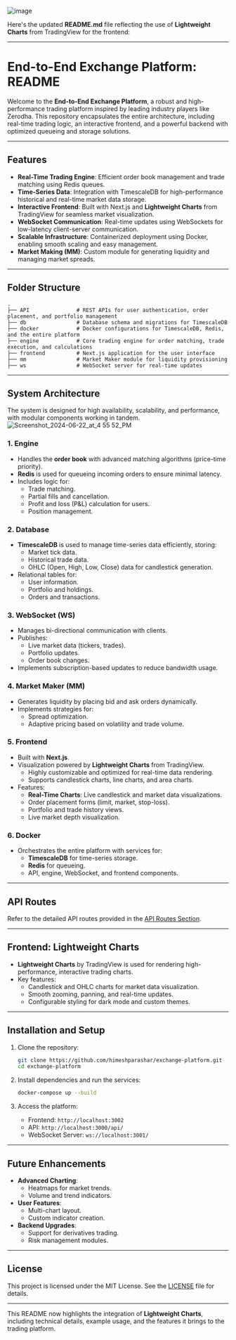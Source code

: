 ![image](https://github.com/user-attachments/assets/aaab968c-165b-456f-ad67-946e8e7b9feb)


Here's the updated **README.md** file reflecting the use of **Lightweight Charts** from TradingView for the frontend:

---

# End-to-End Exchange Platform: README

Welcome to the **End-to-End Exchange Platform**, a robust and high-performance trading platform inspired by leading industry players like Zerodha. This repository encapsulates the entire architecture, including real-time trading logic, an interactive frontend, and a powerful backend with optimized queueing and storage solutions.

---

## Features

- **Real-Time Trading Engine**: Efficient order book management and trade matching using Redis queues.
- **Time-Series Data**: Integration with TimescaleDB for high-performance historical and real-time market data storage.
- **Interactive Frontend**: Built with Next.js and **Lightweight Charts** from TradingView for seamless market visualization.
- **WebSocket Communication**: Real-time updates using WebSockets for low-latency client-server communication.
- **Scalable Infrastructure**: Containerized deployment using Docker, enabling smooth scaling and easy management.
- **Market Making (MM)**: Custom module for generating liquidity and managing market spreads.

---

## Folder Structure

```plaintext
.
├── API               # REST APIs for user authentication, order placement, and portfolio management
├── db                # Database schema and migrations for TimescaleDB
├── docker            # Docker configurations for TimescaleDB, Redis, and the entire platform
├── engine            # Core trading engine for order matching, trade execution, and calculations
├── frontend          # Next.js application for the user interface
├── mm                # Market Maker module for liquidity provisioning
├── ws                # WebSocket server for real-time updates
```

---

## System Architecture

The system is designed for high availability, scalability, and performance, with modular components working in tandem.
![Screenshot_2024-06-22_at_4 55 52_PM](https://github.com/user-attachments/assets/c18e45d6-6f89-4ee7-a50f-b0a9bd9663b6)



### 1. **Engine**
   - Handles the **order book** with advanced matching algorithms (price-time priority).
   - **Redis** is used for queueing incoming orders to ensure minimal latency.
   - Includes logic for:
     - Trade matching.
     - Partial fills and cancellation.
     - Profit and loss (P&L) calculation for users.
     - Position management.

### 2. **Database**
   - **TimescaleDB** is used to manage time-series data efficiently, storing:
     - Market tick data.
     - Historical trade data.
     - OHLC (Open, High, Low, Close) data for candlestick generation.
   - Relational tables for:
     - User information.
     - Portfolio and holdings.
     - Orders and transactions.

### 3. **WebSocket (WS)**
   - Manages bi-directional communication with clients.
   - Publishes:
     - Live market data (tickers, trades).
     - Portfolio updates.
     - Order book changes.
   - Implements subscription-based updates to reduce bandwidth usage.

### 4. **Market Maker (MM)**
   - Generates liquidity by placing bid and ask orders dynamically.
   - Implements strategies for:
     - Spread optimization.
     - Adaptive pricing based on volatility and trade volume.

### 5. **Frontend**
   - Built with **Next.js**.
   - Visualization powered by **Lightweight Charts** from TradingView.
     - Highly customizable and optimized for real-time data rendering.
     - Supports candlestick charts, line charts, and area charts.
   - Features:
     - **Real-Time Charts**: Live candlestick and market data visualizations.
     - Order placement forms (limit, market, stop-loss).
     - Portfolio and trade history views.
     - Live market depth visualization.

### 6. **Docker**
   - Orchestrates the entire platform with services for:
     - **TimescaleDB** for time-series storage.
     - **Redis** for queueing.
     - API, engine, WebSocket, and frontend components.

---

## API Routes

Refer to the detailed API routes provided in the [API Routes Section](#api-routes).

---

## Frontend: Lightweight Charts

- **Lightweight Charts** by TradingView is used for rendering high-performance, interactive trading charts.
- Key features:
  - Candlestick and OHLC charts for market data visualization.
  - Smooth zooming, panning, and real-time updates.
  - Configurable styling for dark mode and custom themes.


---

## Installation and Setup

1. Clone the repository:
   ```bash
   git clone https://github.com/himeshparashar/exchange-platform.git
   cd exchange-platform
   ```

2. Install dependencies and run the services:
   ```bash
   docker-compose up --build
   ```

3. Access the platform:
   - Frontend: `http://localhost:3002`
   - API: `http://localhost:3000/api/`
   - WebSocket Server: `ws://localhost:3001/`

---

## Future Enhancements

- **Advanced Charting**:
  - Heatmaps for market trends.
  - Volume and trend indicators.
- **User Features**:
  - Multi-chart layout.
  - Custom indicator creation.
- **Backend Upgrades**:
  - Support for derivatives trading.
  - Risk management modules.

---

## License

This project is licensed under the MIT License. See the [LICENSE](LICENSE) file for details.

---

This README now highlights the integration of **Lightweight Charts**, including technical details, example usage, and the features it brings to the trading platform.
